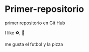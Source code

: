 # Primer-repositorio

primer repositorio en Git Hub

I like :soccer:, :pizza: 

me gusta el futbol y la pizza
